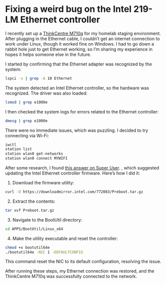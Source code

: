 # Fixing a weird bug on the Intel 219-LM Ethernet controller

I recently set up a [ThinkCentre
M710q](https://www.lenovo.com/us/en/p/desktops/thinkcentre/m-series-tiny/thinkcentre-m710q/11tc1mt710q)
for my homelab staging environment. After plugging in the Ethernet cable, I
couldn’t get an internet connection to work under Linux, though it worked fine
on Windows. I had to go down a rabbit hole just to get Ethernet working, so I’m
sharing my experience in hopes it helps someone else in the future.

I started by confirming that the Ethernet adapter was recognized by the system:

```sh
lspci -v | grep -A 10 Ethernet
```

The system detected an Intel Ethernet controller, so the hardware was
recognized. The driver was also loaded:

```sh
lsmod | grep e1000e
```

I then checked the system logs for errors related to the Ethernet controller:

```sh
dmesg | grep e1000e
```

There were no immediate issues, which was puzzling. I decided to try connecting
via Wi-Fi:

```sh
iwctl
station list
station wlan0 get-networks
station wlan0 connect MYWIFI
```

After some research, I found [this answer on Super
User](https://superuser.com/questions/1104537/how-to-repair-the-checksum-of-the-non-volatile-memory-nvm-of-intel-ethernet-co/1106641#1106641).
, which suggested updating the Intel Ethernet controller firmware. Here’s how I
did it:

1. Download the firmware utility:

```sh
curl -O https://downloadmirror.intel.com/772083/Preboot.tar.gz
```

2. Extract the contents:

```sh
tar xvf Preboot.tar.gz
```

3. Navigate to the BootUtil directory:

```sh
cd APPS/BootUtil/Linux_x64
```

4. Make the utility executable and reset the controller:

```sh
chmod +x bootutil64e
./bootutil64e -NIC 1 -DEFAULTCONFIG
```

This command reset the NIC to its default configuration, resolving the issue.

After running these steps, my Ethernet connection was restored, and the
ThinkCentre M710q was successfully connected to the network.
